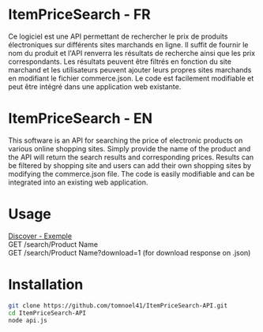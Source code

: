 # ItemPriceSearch - FR

Ce logiciel est une API permettant de rechercher le prix de produits électroniques sur différents sites marchands en ligne. Il suffit de fournir le nom du produit et l'API renverra les résultats de recherche ainsi que les prix correspondants. Les résultats peuvent être filtrés en fonction du site marchand et les utilisateurs peuvent ajouter leurs propres sites marchands en modifiant le fichier commerce.json. Le code est facilement modifiable et peut être intégré dans une application web existante.

# ItemPriceSearch - EN

This software is an API for searching the price of electronic products on various online shopping sites. Simply provide the name of the product and the API will return the search results and corresponding prices. Results can be filtered by shopping site and users can add their own shopping sites by modifying the commerce.json file. The code is easily modifiable and can be integrated into an existing web application.

# Usage
<a href="https://itempricesearch.tomnoel.cloud/" target="_blank">Discover - Exemple</a><br>
GET /search/Product Name<br>
GET /search/Product Name?download=1 (for download response on .json)

# Installation

```bash
git clone https://github.com/tomnoel41/ItemPriceSearch-API.git
cd ItemPriceSearch-API
node api.js
```
